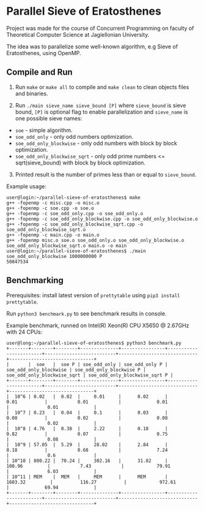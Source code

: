 # Parallel Sieve of Eratosthenes

Project was made for the course of Concurrent Programming on faculty of Theoretical Computer Science at Jagiellonian University.

The idea was to parallelize some well-known algorithm, e.g Sieve of Eratosthenes, using OpenMP.

## Compile and Run

1. Run `make` or `make all` to compile and `make clean` to clean objects files and binaries.

2. Run `./main sieve_name sieve_bound [P]` where `sieve_bound` is sieve bound, `[P]` is optional flag to enable parallelization and `sieve_name` is one possible sieve names: 
- `soe` - simple algorithm.
- `soe_odd_only` - only odd numbers optimization.
- `soe_odd_only_blockwise` - only odd numbers with block by block optimization.
- `soe_odd_only_blockwise_sqrt` - only odd prime numbers <= sqrt(sieve_bound) with block by block optimization.

3. Printed result is the number of primes less than or equal to `sieve_bound`.

Example usage: 
```console
user@login:~/parallel-sieve-of-eratosthenes$ make
g++ -fopenmp -c misc.cpp -o misc.o
g++ -fopenmp -c soe.cpp -o soe.o
g++ -fopenmp -c soe_odd_only.cpp -o soe_odd_only.o
g++ -fopenmp -c soe_odd_only_blockwise.cpp -o soe_odd_only_blockwise.o
g++ -fopenmp -c soe_odd_only_blockwise_sqrt.cpp -o soe_odd_only_blockwise_sqrt.o
g++ -fopenmp -c main.cpp -o main.o
g++ -fopenmp misc.o soe.o soe_odd_only.o soe_odd_only_blockwise.o soe_odd_only_blockwise_sqrt.o main.o -o main
user@login:~/parallel-sieve-of-eratosthenes$ ./main soe_odd_only_blockwise 1000000000 P
50847534
```

## Benchmarking

Prerequisites: install latest version of `prettytable` using `pip3 install prettytable`.

Run `python3 benchmark.py` to see benchmark results in console.

Example benchmark, runned on Intel(R) Xeon(R) CPU X5650 @ 2.67GHz with 24 CPUs:
```console
user@long:~/parallel-sieve-of-eratosthenes$ python3 benchmark.py 
+-------+--------+--------+--------------+----------------+------------------------+--------------------------+-----------------------------+-------------------------------+
|       |  soe   |  soe P | soe_odd_only | soe_odd_only P | soe_odd_only_blockwise | soe_odd_only_blockwise P | soe_odd_only_blockwise_sqrt | soe_odd_only_blockwise_sqrt P |
+-------+--------+--------+--------------+----------------+------------------------+--------------------------+-----------------------------+-------------------------------+
|  10^6 | 0.02   |  0.02  |     0.01     |      0.02      |          0.01          |           0.01           |             0.01            |              0.01             |
|  10^7 | 0.23   |  0.04  |     0.1      |      0.03      |          0.08          |           0.02           |             0.08            |              0.02             |
|  10^8 | 4.76   |  0.38  |     2.22     |      0.18      |          0.82          |           0.07           |             0.75            |              0.08             |
|  10^9 | 57.05  |  5.29  |     28.02    |      2.84      |          8.18          |           0.68           |             7.24            |              0.6              |
| 10^10 | 800.22 |  70.24 |     302.16   |      31.82     |         100.96         |           7.43           |            79.91            |              6.03             |
| 10^11 | MEM    |  MEM   |     MEM      |      MEM       |        1603.32         |          116.27          |            972.61           |             69.94             |
+-------+--------+--------+--------------+----------------+------------------------+--------------------------+-----------------------------+-------------------------------+
```
